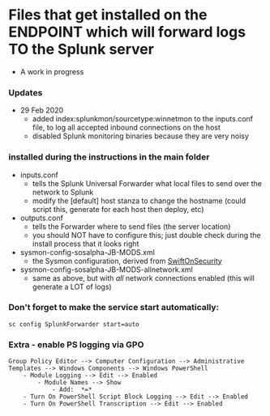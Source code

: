 # Files that get installed on the ENDPOINT which will forward logs TO the Splunk server
- A work in progress

### Updates
- 29 Feb 2020
	- added index:splunkmon/sourcetype:winnetmon to the inputs.conf file, to log all accepted inbound connections on the host
	- disabled Splunk monitoring binaries because they are very noisy

###

### installed during the instructions in the main folder
- inputs.conf
	- tells the Splunk Universal Forwarder what local files to send over the network to Splunk
	- modify the \[default\] host stanza to change the hostname (could script this, generate for each host then deploy, etc)
- outputs.conf
	- tells the Forwarder where to send files (the server location)
	- you should NOT have to configure this; just double check during the install process that it looks right
- sysmon-config-sosalpha-JB-MODS.xml
	- the Sysmon configuration, derived from [SwiftOnSecurity](https://github.com/SwiftOnSecurity/sysmon-config)
- sysmon-config-sosalpha-JB-MODS-allnetwork.xml
	- same as above, but with *all* network connections enabled (this will generate a LOT of logs)

### Don't forget to make the service start automatically:
```
sc config SplunkForwarder start=auto
```
 
### Extra - enable PS logging via GPO
```
Group Policy Editor --> Computer Configuration --> Administrative Templates --> Windows Components --> Windows PowerShell
	- Module Logging --> Edit --> Enabled
		- Module Names --> Show
			- Add:  *=*
	- Turn On PowerShell Script Block Logging --> Edit --> Enabled
	- Turn On PowerShell Transcription --> Edit --> Enabled
```
